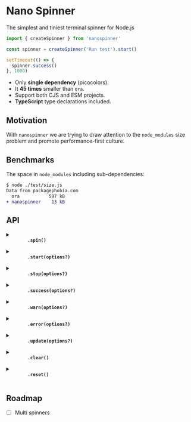# Nano Spinner

The simplest and tiniest terminal spinner for Node.js

```js
import { createSpinner } from 'nanospinner'

const spinner = createSpinner('Run test').start()

setTimeout(() => {
  spinner.success()
}, 1000)
```

- Only **single dependency** (picocolors).
- It **45 times** smaller than `ora`.
- Support both CJS and ESM projects.
- **TypeScript** type declarations included.

## Motivation

With `nanospinner` we are trying to draw attention to the `node_modules` size problem and promote performance-first culture.

## Benchmarks

The space in `node_modules` including sub-dependencies:

```diff
$ node ./test/size.js
Data from packagephobia.com
  ora           597 kB
+ nanospinner    13 kB
```

## API

<details>
  <summary>
    <b>
      <code>
        .spin()
      </code>
    </b>
  </summary>

Looping over `spin` method will animate a given spinner.

```js
setInterval(() => {
  spinner.spin()
}, 25)
```

</details>

<details>
  <summary>
    <b>
      <code>
        .start(options?)
      </code>
    </b>
  </summary>

In order to start the spinner call `start`. This will perform drawing the spinning animation

```js
spinner.start()
spinner.start({ text: 'Start', color: 'yellow' })
```

</details>

<details>
  <summary>
    <b>
      <code>
        .stop(options?)
      </code>
    </b>
  </summary>

In order to stop the spinner call `stop`. This will finish drawing the spinning animation and return to new line.

```js
spinner.stop()
spinner.stop({ text: 'Done!', mark: ':O', color: 'magenta' })
```

</details>

<details>
  <summary>
    <b>
      <code>
        .success(options?)
      </code>
    </b>
  </summary>

Use `success` call to stop the spinning animation and replace the spinning symbol with check mark character to indicate successful completion.

```js
spinner.success()
spinner.success({ text: 'Successful!', mark: ':)' })
```

</details>

<details>
  <summary>
    <b>
      <code>
        .warn(options?)
      </code>
    </b>
  </summary>

Use `warn` call to stop the spinning animation and replace the spinning symbol with warn mark character to indicate warning completion.

```js
spinner.warn()
spinner.warn({ text: 'Warning!', mark: ':|' })
```

</details>

<details>
  <summary>
    <b>
      <code>
        .error(options?)
      </code>
    </b>
  </summary>

Use `error` call to stop the spinning animation and replace the spinning symbol with cross character to indicate error completion.

```js
spinner.error()
spinner.error({ text: 'Error!', mark: ':(' })
```

</details>

<details>
  <summary>
    <b>
      <code>
        .update(options?)
      </code>
    </b>
  </summary>

Use `update` call to dynamically change

```js
spinner.update({
  text: 'Run test',
  color: 'white',
  stream: process.stdout,
  frames: ['.', 'o', '0', '@', '*'],
  interval: 100,
})
```

</details>

<details>
  <summary>
    <b>
      <code>
        .clear()
      </code>
    </b>
  </summary>

Clears the spinner`s output

```js
spinner.clear()
```

</details>

<details>
  <summary>
    <b>
      <code>
        .reset()
      </code>
    </b>
  </summary>

In order to reset the spinner to its initial frame do:

```js
spinner.reset()
```

</details>

## Roadmap

- [ ] Multi spinners

